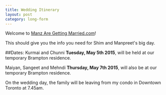 ```yaml
---
title: Wedding Itinerary
layout: post
category: long-form
---
```


Welcome to [Manz Are Getting Married.com](http://www.manzaregettingmarried.com)!

This should give you the info you need for Shim and Manpreet's big day.

##Dates:
Kurmai and Chunni <b> Tuesday, May 5th 2015</b>, will be held at our temporary Brampton residence.

Maiyan, Sangeet and Mehndi <b> Thursday, May 7th 2015</b>, will also be at our temporary Brampton residence.

On the wedding day, the family will be leaving from my condo in Downtown Toronto at 7.45am.